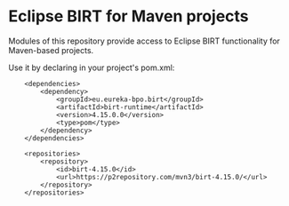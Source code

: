 # Eclipse BIRT for Maven projects

Modules of this repository provide access to Eclipse BIRT functionality for Maven-based projects.

Use it by declaring in your project's pom.xml:

```
	<dependencies>
		<dependency>
			<groupId>eu.eureka-bpo.birt</groupId>
			<artifactId>birt-runtime</artifactId>
			<version>4.15.0.0</version>
			<type>pom</type>
		</dependency>
	</dependencies>

	<repositories>
		<repository>
			<id>birt-4.15.0</id>
			<url>https://p2repository.com/mvn3/birt-4.15.0/</url>
		</repository>
	</repositories>
```